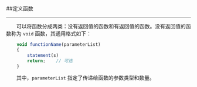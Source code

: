 ##定义函数

---

&emsp;&emsp;可以将函数分成两类：没有返回值的函数和有返回值的函数。没有返回值的函数称为 `void` 函数，其通用格式如下：

```javascript
    void functionName(parameterList)
    {
        statement(s)
        return;    // 可选
    }
```

&emsp;&emsp;其中，`parameterList` 指定了传递给函数的参数类型和数量。